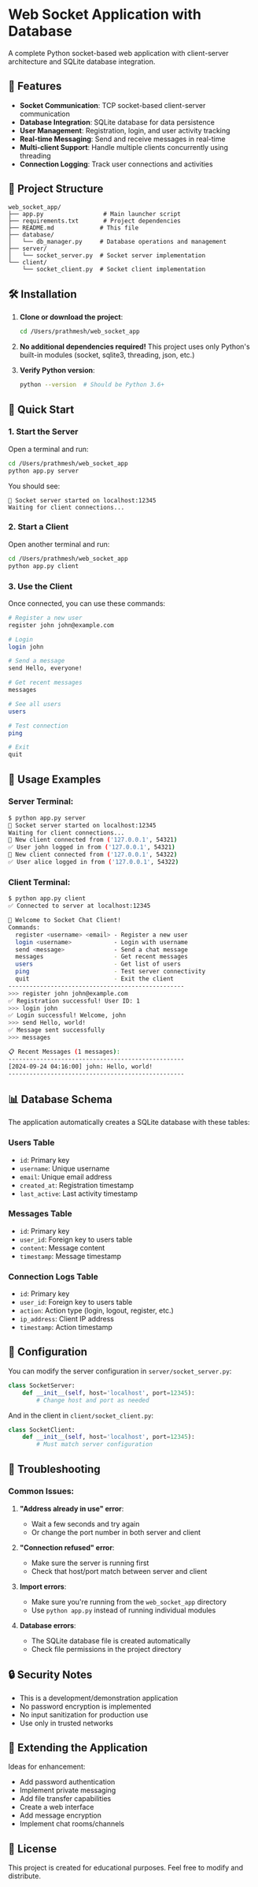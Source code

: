 # Web Socket Application with Database

A complete Python socket-based web application with client-server architecture and SQLite database integration.

## 🚀 Features

- **Socket Communication**: TCP socket-based client-server communication
- **Database Integration**: SQLite database for data persistence
- **User Management**: Registration, login, and user activity tracking  
- **Real-time Messaging**: Send and receive messages in real-time
- **Multi-client Support**: Handle multiple clients concurrently using threading
- **Connection Logging**: Track user connections and activities

## 📁 Project Structure

```
web_socket_app/
├── app.py                 # Main launcher script
├── requirements.txt       # Project dependencies  
├── README.md             # This file
├── database/
│   └── db_manager.py     # Database operations and management
├── server/
│   └── socket_server.py  # Socket server implementation
└── client/
    └── socket_client.py  # Socket client implementation
```

## 🛠️ Installation

1. **Clone or download the project**:
   ```bash
   cd /Users/prathmesh/web_socket_app
   ```

2. **No additional dependencies required!**
   This project uses only Python's built-in modules (socket, sqlite3, threading, json, etc.)

3. **Verify Python version**:
   ```bash
   python --version  # Should be Python 3.6+
   ```

## 🚦 Quick Start

### 1. Start the Server

Open a terminal and run:
```bash
cd /Users/prathmesh/web_socket_app
python app.py server
```

You should see:
```
🚀 Socket server started on localhost:12345
Waiting for client connections...
```

### 2. Start a Client

Open another terminal and run:
```bash
cd /Users/prathmesh/web_socket_app  
python app.py client
```

### 3. Use the Client

Once connected, you can use these commands:

```bash
# Register a new user
register john john@example.com

# Login 
login john

# Send a message
send Hello, everyone!

# Get recent messages
messages

# See all users
users

# Test connection
ping

# Exit
quit
```

## 🎯 Usage Examples

### Server Terminal:
```bash
$ python app.py server
🚀 Socket server started on localhost:12345
Waiting for client connections...
📱 New client connected from ('127.0.0.1', 54321)
✅ User john logged in from ('127.0.0.1', 54321)
📱 New client connected from ('127.0.0.1', 54322)
✅ User alice logged in from ('127.0.0.1', 54322)
```

### Client Terminal:
```bash
$ python app.py client
✅ Connected to server at localhost:12345

🎉 Welcome to Socket Chat Client!
Commands:
  register <username> <email> - Register a new user
  login <username>            - Login with username
  send <message>              - Send a chat message
  messages                    - Get recent messages
  users                       - Get list of users
  ping                        - Test server connectivity
  quit                        - Exit the client
--------------------------------------------------
>>> register john john@example.com
✅ Registration successful! User ID: 1
>>> login john  
✅ Login successful! Welcome, john
>>> send Hello, world!
✅ Message sent successfully
>>> messages

📋 Recent Messages (1 messages):
--------------------------------------------------
[2024-09-24 04:16:00] john: Hello, world!
--------------------------------------------------
```

## 📊 Database Schema

The application automatically creates a SQLite database with these tables:

### Users Table
- `id`: Primary key
- `username`: Unique username
- `email`: Unique email address
- `created_at`: Registration timestamp
- `last_active`: Last activity timestamp

### Messages Table
- `id`: Primary key
- `user_id`: Foreign key to users table
- `content`: Message content
- `timestamp`: Message timestamp

### Connection Logs Table
- `id`: Primary key
- `user_id`: Foreign key to users table
- `action`: Action type (login, logout, register, etc.)
- `ip_address`: Client IP address
- `timestamp`: Action timestamp

## 🔧 Configuration

You can modify the server configuration in `server/socket_server.py`:

```python
class SocketServer:
    def __init__(self, host='localhost', port=12345):
        # Change host and port as needed
```

And in the client in `client/socket_client.py`:

```python
class SocketClient:
    def __init__(self, host='localhost', port=12345):
        # Must match server configuration
```

## 🚨 Troubleshooting

### Common Issues:

1. **"Address already in use" error**:
   - Wait a few seconds and try again
   - Or change the port number in both server and client

2. **"Connection refused" error**:
   - Make sure the server is running first
   - Check that host/port match between server and client

3. **Import errors**:
   - Make sure you're running from the `web_socket_app` directory
   - Use `python app.py` instead of running individual modules

4. **Database errors**:
   - The SQLite database file is created automatically
   - Check file permissions in the project directory

## 🔒 Security Notes

- This is a development/demonstration application
- No password encryption is implemented
- No input sanitization for production use
- Use only in trusted networks

## 🎈 Extending the Application

Ideas for enhancement:
- Add password authentication
- Implement private messaging
- Add file transfer capabilities  
- Create a web interface
- Add message encryption
- Implement chat rooms/channels

## 📝 License

This project is created for educational purposes. Feel free to modify and distribute.
